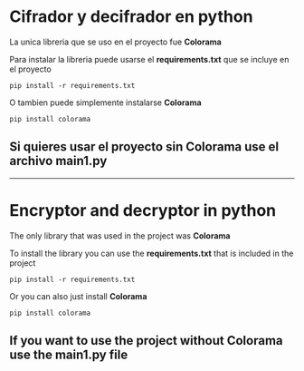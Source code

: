 # Cifrador y decifrador en python

La unica libreria que se uso en el proyecto fue **Colorama**

Para instalar la libreria puede usarse el **requirements.txt** que se incluye en el proyecto

```shell
pip install -r requirements.txt
```

O tambien puede simplemente instalarse **Colorama**

```shell
pip install colorama
```

## Si quieres usar el proyecto sin **Colorama** use el archivo **main1.py**

<hr>

# Encryptor and decryptor in python

The only library that was used in the project was **Colorama**

To install the library you can use the **requirements.txt** that is included in the project

```shell
pip install -r requirements.txt
```

Or you can also just install **Colorama**

```shell
pip install colorama
```

## If you want to use the project without **Colorama** use the **main1.py** file
